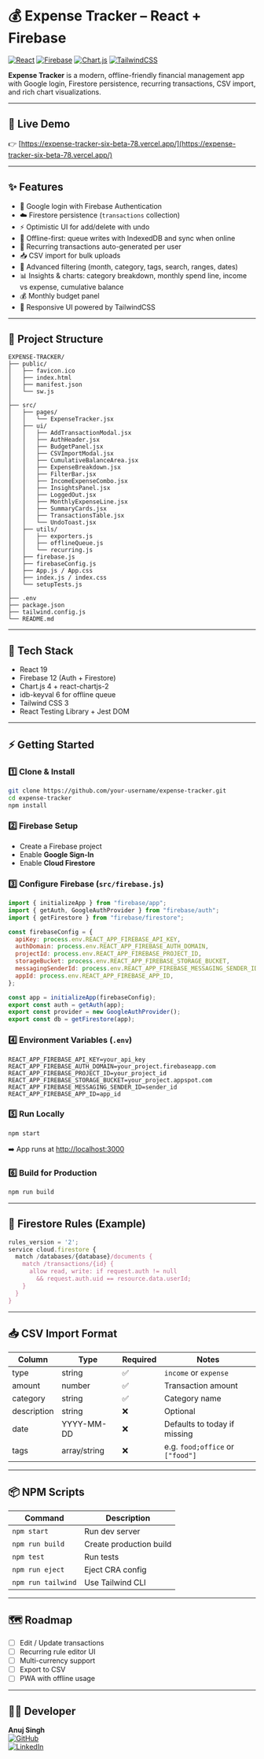# 💰 Expense Tracker – React + Firebase

[![React](https://img.shields.io/badge/React-19.0.0-blue.svg?logo=react)](https://react.dev/)
[![Firebase](https://img.shields.io/badge/Firebase-12-orange.svg?logo=firebase)](https://firebase.google.com/)
[![Chart.js](https://img.shields.io/badge/Chart.js-4.5.0-red.svg?logo=chartdotjs)](https://www.chartjs.org/)
[![TailwindCSS](https://img.shields.io/badge/TailwindCSS-3.4.0-38B2AC.svg?logo=tailwindcss)](https://tailwindcss.com/)

**Expense Tracker** is a modern, offline-friendly financial management app with Google login, Firestore persistence, recurring transactions, CSV import, and rich chart visualizations.

---

## 🚀 Live Demo
👉 [https://expense-tracker-six-beta-78.vercel.app/](https://expense-tracker-six-beta-78.vercel.app/)

---

## ✨ Features
- 🔐 Google login with Firebase Authentication  
- ☁️ Firestore persistence (`transactions` collection)  
- ⚡ Optimistic UI for add/delete with undo  
- 📡 Offline-first: queue writes with IndexedDB and sync when online  
- 🔁 Recurring transactions auto-generated per user  
- 📥 CSV import for bulk uploads  
- 🔎 Advanced filtering (month, category, tags, search, ranges, dates)  
- 📊 Insights & charts: category breakdown, monthly spend line, income vs expense, cumulative balance  
- 💰 Monthly budget panel  
- 🎨 Responsive UI powered by TailwindCSS  

---

## 📂 Project Structure
```
EXPENSE-TRACKER/
├── public/                 
│   ├── favicon.ico
│   ├── index.html
│   ├── manifest.json
│   └── sw.js
│
├── src/
│   ├── pages/
│   │   └── ExpenseTracker.jsx      
│   ├── ui/                          
│   │   ├── AddTransactionModal.jsx
│   │   ├── AuthHeader.jsx
│   │   ├── BudgetPanel.jsx
│   │   ├── CSVImportModal.jsx
│   │   ├── CumulativeBalanceArea.jsx
│   │   ├── ExpenseBreakdown.jsx
│   │   ├── FilterBar.jsx
│   │   ├── IncomeExpenseCombo.jsx
│   │   ├── InsightsPanel.jsx
│   │   ├── LoggedOut.jsx
│   │   ├── MonthlyExpenseLine.jsx
│   │   ├── SummaryCards.jsx
│   │   ├── TransactionsTable.jsx
│   │   └── UndoToast.jsx
│   ├── utils/
│   │   ├── exporters.js
│   │   ├── offlineQueue.js
│   │   └── recurring.js
│   ├── firebase.js
│   ├── firebaseConfig.js
│   ├── App.js / App.css
│   ├── index.js / index.css
│   └── setupTests.js
│
├── .env
├── package.json
├── tailwind.config.js
└── README.md
```

---

## 🧱 Tech Stack
- React 19  
- Firebase 12 (Auth + Firestore)  
- Chart.js 4 + react-chartjs-2  
- idb-keyval 6 for offline queue  
- Tailwind CSS 3  
- React Testing Library + Jest DOM  

---

## ⚡ Getting Started

### 1️⃣ Clone & Install
```bash
git clone https://github.com/your-username/expense-tracker.git
cd expense-tracker
npm install
```

### 2️⃣ Firebase Setup
- Create a Firebase project  
- Enable **Google Sign-In**  
- Enable **Cloud Firestore**  

### 3️⃣ Configure Firebase (`src/firebase.js`)
```js
import { initializeApp } from "firebase/app";
import { getAuth, GoogleAuthProvider } from "firebase/auth";
import { getFirestore } from "firebase/firestore";

const firebaseConfig = {
  apiKey: process.env.REACT_APP_FIREBASE_API_KEY,
  authDomain: process.env.REACT_APP_FIREBASE_AUTH_DOMAIN,
  projectId: process.env.REACT_APP_FIREBASE_PROJECT_ID,
  storageBucket: process.env.REACT_APP_FIREBASE_STORAGE_BUCKET,
  messagingSenderId: process.env.REACT_APP_FIREBASE_MESSAGING_SENDER_ID,
  appId: process.env.REACT_APP_FIREBASE_APP_ID,
};

const app = initializeApp(firebaseConfig);
export const auth = getAuth(app);
export const provider = new GoogleAuthProvider();
export const db = getFirestore(app);
```

### 4️⃣ Environment Variables (`.env`)
```
REACT_APP_FIREBASE_API_KEY=your_api_key
REACT_APP_FIREBASE_AUTH_DOMAIN=your_project.firebaseapp.com
REACT_APP_FIREBASE_PROJECT_ID=your_project_id
REACT_APP_FIREBASE_STORAGE_BUCKET=your_project.appspot.com
REACT_APP_FIREBASE_MESSAGING_SENDER_ID=sender_id
REACT_APP_FIREBASE_APP_ID=app_id
```

### 5️⃣ Run Locally
```bash
npm start
```
➡️ App runs at [http://localhost:3000](http://localhost:3000)

### 6️⃣ Build for Production
```bash
npm run build
```

---

## 🔐 Firestore Rules (Example)
```js
rules_version = '2';
service cloud.firestore {
  match /databases/{database}/documents {
    match /transactions/{id} {
      allow read, write: if request.auth != null
        && request.auth.uid == resource.data.userId;
    }
  }
}
```

---

## 📥 CSV Import Format
| Column       | Type          | Required | Notes                              |
|--------------|--------------|----------|-----------------------------------|
| type         | string       | ✅       | `income` or `expense`             |
| amount       | number       | ✅       | Transaction amount                 |
| category     | string       | ✅       | Category name                      |
| description  | string       | ❌       | Optional                           |
| date         | YYYY-MM-DD   | ❌       | Defaults to today if missing       |
| tags         | array/string | ❌       | e.g. `food;office` or `["food"]`  |

---

## 📦 NPM Scripts
| Command            | Description             |
|--------------------|-------------------------|
| `npm start`        | Run dev server          |
| `npm run build`    | Create production build |
| `npm test`         | Run tests               |
| `npm run eject`    | Eject CRA config        |
| `npm run tailwind` | Use Tailwind CLI        |

---

## 🗺️ Roadmap
- [ ] Edit / Update transactions  
- [ ] Recurring rule editor UI  
- [ ] Multi-currency support  
- [ ] Export to CSV  
- [ ] PWA with offline usage  

---

## 👨‍💻 Developer
**Anuj Singh**  
[![GitHub](https://img.shields.io/badge/GitHub-@anujsinhgdevx-181717?style=flat&logo=github)](https://github.com/anujsinghdevx)  
[![LinkedIn](https://img.shields.io/badge/LinkedIn-anujsinghdevx-blue?style=flat&logo=linkedin)](https://linkedin.com/in/anujsinghdevx)

